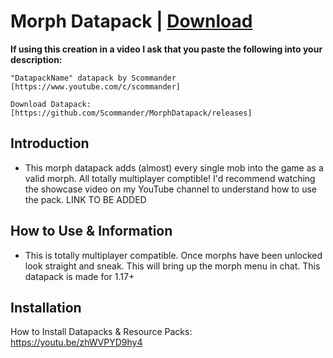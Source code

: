 # Morph Datapack | [Download](https://github.com/Scommander/MorphDatapack/releases)

**If using this creation in a video I ask that you paste the following into your description:**

    "DatapackName" datapack by Scommander [https://www.youtube.com/c/scommander]

    Download Datapack: [https://github.com/Scommander/MorphDatapack/releases]

## Introduction

* This morph datapack adds (almost) every single mob into the game as a valid morph. All totally multiplayer comptible! I'd recommend watching the showcase video on my YouTube channel to understand how to use the pack. LINK TO BE ADDED

## How to Use & Information

* This is totally multiplayer compatible. Once morphs have been unlocked look straight and sneak. This will bring up the morph menu in chat. This datapack is made for 1.17+

## Installation

How to Install Datapacks & Resource Packs: https://youtu.be/zhWVPYD9hy4
